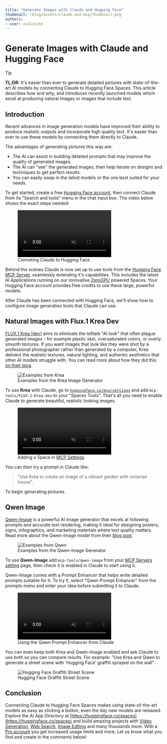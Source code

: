 ```yaml
---
title: "Generate Images with Claude and Hugging Face" 
thumbnail: /blog/assets/claude-and-mcp/thumbnail.png
authors:
- user: evalstate
---
```


# Generate Images with Claude and Hugging Face

> [!TIP]
> **TL;DR:** It's easier than ever to generate detailed pictures with state-of-the-art AI models by connecting Claude to Hugging Face Spaces. This article describes how and why, and introduces recently launched models which excel at producing natural images or images that include text.

## Introduction

Recent advances in image generation models have improved their ability to produce realistic outputs and incorporate high quality text. It's easier than ever to use these models by connecting them directly to Claude. 

The advantages of generating pictures this way are:
 - The AI can assist in building detailed prompts that may improve the quality of generated images. 
 - The AI can "see" the generated images, then help iterate on designs and techniques to get perfect results.
 - You can easily swap in the latest models or the one best suited for your needs.

To get started, create a free [Hugging Face account](https://huggingface.co/join), then connect Claude from its "Search and tools" menu in the chat input box. The video below shows the exact steps needed:

<figure class="image flex flex-col items-center text-center m-0 w-full">
    <video
       alt="claude-auth-flow.mp4"
       autoplay loop autobuffer muted playsinline
     >
     <source src="https://huggingface.co/datasets/huggingface/documentation-images/resolve/main/claude-images-mcp/claude-auth-flow.mp4" type="video/mp4">
   </video>
  <figcaption>Conneting Claude to Hugging Face</figcaption>   
 </figure>

Behind the scenes Claude is now set up to use tools from the [Hugging Face MCP Server](https://huggingface.co/mcp?login), seamlessly extending it's capabilities. This includes the latest AI Applications running on our innovative [ZeroGPU](https://huggingface.co/docs/hub/spaces-zerogpu) powered Spaces. Your Hugging Face account provides free credits to use these large, powerful models.

After Claude has been connected with Hugging Face, we'll show how to configure image generation tools that Claude can use.

## Natural Images with Flux.1 Krea Dev

[FLUX.1 Krea [dev]](https://huggingface.co/black-forest-labs/FLUX.1-Krea-dev) aims to eliminate the telltale "AI look" that often plague generated images - for example plastic skin, oversaturated colors, or overly smooth textures. If you want images that look like they were shot by a professional photographer rather than generated by a computer, Krea delivers the realistic textures, natural lighting, and authentic aesthetics that other AI models struggle with. You can read more about how they did this [on their blog](https://www.krea.ai/blog/flux-krea-open-source-release).

<figure class="image text-center">
  <img src="https://huggingface.co/datasets/huggingface/documentation-images/resolve/main/claude-images-mcp/bfl_krea_image_wide.avif" alt="Examples from Krea">
  <figcaption>Examples from the Krea Image Generator</figcaption>
</figure>

To use **Krea** with Claude, go to [`huggingface.co/mcp/settings`](https://huggingface.co/settings/mcp) and add `mcp-tools/FLUX.1-Krea-dev` to your "Spaces Tools". That's all you need to enable Claude to generate beautiful, realistic looking images.

<figure class="image flex flex-col items-center text-center m-0 w-full">
    <video
       alt="adding-mcp-space.mp4"
       autoplay loop autobuffer muted playsinline
     >
     <source src="https://huggingface.co/datasets/huggingface/documentation-images/resolve/main/claude-images-mcp/adding-mcp-space.mp4" type="video/mp4">
   </video>
  <figcaption>Adding a Space in <a href='https://huggingface.co/settings/mcp'>MCP Settings</a></figcaption>   
 </figure>


You can then try a prompt in Claude like: 

> "Use Krea to create an image of a vibrant garden with victorian house".

To begin generating pictures.

## Qwen Image

[Qwen-Image](https://huggingface.co/Qwen/Qwen-Image) is a powerful AI image generator that excels at following prompts and accurate text rendering, making it ideal for designing posters, signs, infographics, and marketing materials where text quality matters. Read more about the Qwen-Image model from their [blog post](https://qwenlm.github.io/blog/qwen-image/).

<figure class="image text-center">
  <img src="https://huggingface.co/datasets/huggingface/documentation-images/resolve/main/claude-images-mcp/qwen_sample.jpg" alt="Examples from Qwen">
  <figcaption>Examples from the Qwen-Image Generator</figcaption>
</figure>

To use **Qwen-Image** add `mcp-tools/qwen-image` from your [MCP Servers setting](https://huggingface.co/settings/mcp) page, then check it is enabled in Claude to start using it.

Qwen-Image comes with a Prompt Enhancer that helps write detailed prompts suitable for it. To try it, select "Qwen Prompt Enhancer" from the prompts menu and enter your idea before submitting it to Claude. 

<figure class="image flex flex-col items-center text-center m-0 w-full">
    <video
       alt="qwen_image_prompt.mp4"
       autoplay loop autobuffer muted playsinline
     >
     <source src="https://huggingface.co/datasets/huggingface/documentation-images/resolve/main/claude-images-mcp/qwen_image_prompt.mp4" type="video/mp4">
   </video>
  <figcaption>Using the Qwen Prompt Enhancer from Claude</a></figcaption>   
 </figure>

You can even keep both Krea and Qwen-Image enabled and ask Claude to use both so you can compare results. For example: "Use Krea and Qwen to generate a street scene with 'Hugging Face' graffiti sprayed on the wall".

<figure class="image text-center">
  <img src="https://huggingface.co/datasets/huggingface/documentation-images/resolve/main/claude-images-mcp/krea_hf_example.webp" alt="Hugging Face Graffiti Street Scene">
  <figcaption>Hugging Face Graffiti Street Scene</figcaption>
</figure>


## Conclusion

Connecting Claude to Hugging Face Spaces makes using state-of-the-art models as easy as clicking a button, even the day new models are released. Explore the AI App Directory at [https://huggingface.co/spaces](https://huggingface.co/spaces) and build amazing projects with [Video Generation](https://huggingface.co/spaces/Lightricks/ltx-video-distilled), [Web Search](https://huggingface.co/spaces/victor/websearch), [Image Editing](https://huggingface.co/spaces/mcp-tools/FLUX.1-Kontext-Dev) and many thousands more. With a [Pro account](https://huggingface.co/pro) you get increased usage limits and more.  Let us know what you find and create in the comments below!
